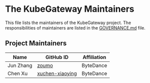 # The KubeGateway Maintainers

This file lists the maintainers of the KubeGateway project. The responsibilities of maintainers are listed in the [GOVERNANCE.md](GOVERNANCE.md) file.

## Project Maintainers
| Name | GitHub ID | Affiliation |
| ---- | --------- | ----------- |
| Jun Zhang | [zoumo](https://github.com/zoumo)| ByteDance |
| Chen Xu | [xuchen-xiaoying](https://github.com/xuchen-xiaoying) | ByteDance |
